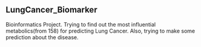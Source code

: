## LungCancer_Biomarker
Bioinformatics Project. Trying to find out the most influential metabolics(from 158) for predicting Lung Cancer. Also, trying to make some prediction about the disease.
